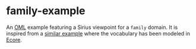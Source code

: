 # family-example
An [OML](https://www.opencaesar.io/oml/) example featuring a Sirius viewpoint for a `family` domain. It is inspired from a [similar example](https://wiki.eclipse.org/Sirius/Tutorials/StarterTutorial) where the vocabulary has been modeled in [Ecore](https://wiki.eclipse.org/Sirius/Tutorials/DomainModelTutorial).
